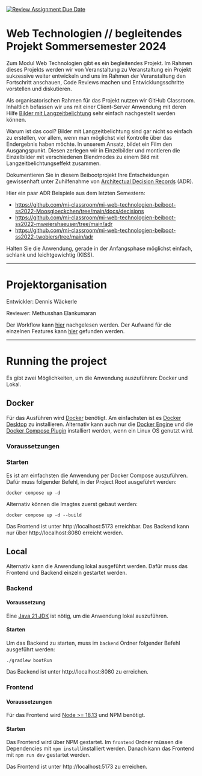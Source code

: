 [![Review Assignment Due Date](https://classroom.github.com/assets/deadline-readme-button-24ddc0f5d75046c5622901739e7c5dd533143b0c8e959d652212380cedb1ea36.svg)](https://classroom.github.com/a/gQyBcnrC)
# Web Technologien // begleitendes Projekt Sommersemester 2024
Zum Modul Web Technologien gibt es ein begleitendes Projekt. Im Rahmen dieses Projekts werden wir von Veranstaltung zu Veranstaltung ein Projekt sukzessive weiter entwickeln und uns im Rahmen der Veranstaltung den Fortschritt anschauen, Code Reviews machen und Entwicklungsschritte vorstellen und diskutieren.

Als organisatorischen Rahmen für das Projekt nutzen wir GitHub Classroom. Inhaltlich befassen wir uns mit einer Client-Server Anwendung mit deren Hilfe [Bilder mit Langzeitbelichtung](https://de.wikipedia.org/wiki/Langzeitbelichtung) sehr einfach nachgestellt werden können.

Warum ist das cool? Bilder mit Langzeitbelichtung sind gar nicht so einfach zu erstellen, vor allem, wenn man möglichst viel Kontrolle über das Endergebnis haben möchte. In unserem Ansatz, bildet ein Film den Ausgangspunkt. Diesen zerlegen wir in Einzelbilder und montieren die Einzelbilder mit verschiedenen Blendmodes zu einem Bild mit Langzeitbelichtungseffekt zusammen.

Dokumentieren Sie in diesem Beibootprojekt Ihre Entscheidungen gewissenhaft unter Zuhilfenahme von [Architectual Decision Records](https://adr.github.io) (ADR).

Hier ein paar ADR Beispiele aus dem letzten Semestern:
- https://github.com/mi-classroom/mi-web-technologien-beiboot-ss2022-Moosgloeckchen/tree/main/docs/decisions
- https://github.com/mi-classroom/mi-web-technologien-beiboot-ss2022-mweiershaeuser/tree/main/adr
- https://github.com/mi-classroom/mi-web-technologien-beiboot-ss2022-twobiers/tree/main/adr

Halten Sie die Anwendung, gerade in der Anfangsphase möglichst einfach, schlank und leichtgewichtig (KISS).

---

# Projektorganisation

Entwickler: Dennis Wäckerle

Reviewer: Methusshan Elankumaran

Der Workflow kann [hier](worrkflow.md) nachgelesen werden.
Der Aufwand für die einzelnen Features kann [hier](time.md) gefunden werden.

---

# Running the project

Es gibt zwei Möglichkeiten, um die Anwendung auszuführen: Docker und Lokal.

## Docker

Für das Ausführen wird [Docker](https://www.docker.com/) benötigt. Am einfachsten ist es [Docker Desktop](https://docs.docker.com/desktop/) zu installieren. Alternativ kann auch nur die [Docker Engine](https://docs.docker.com/engine/install/) und die [Docker Compose Plugin](https://docs.docker.com/compose/install/linux/) installiert werden, wenn ein Linux OS genutzt wird.

### Voraussetzungen



### Starten

Es ist am einfachsten die Anwendung per Docker Compose auszuführen. Dafür muss folgender Befehl, in der Project Root ausgeführt werden:

```
docker compose up -d
```

Alternativ können die Imagtes zuerst gebaut werden:

```
docker compose up -d --build
```

Das Frontend ist unter http://localhost:5173 erreichbar. Das Backend kann nur über http://localhost:8080 erreicht werden.

## Local

Alternativ kann die Anwendung lokal ausgeführt werden. Dafür muss das Frontend und Backend einzeln gestartet werden.

### Backend

#### Voraussetzung

Eine [Java 21 JDK](https://adoptium.net/temurin/releases/) ist nötig, um die Anwendung lokal auszuführen.

#### Starten

Um das Backend zu starten, muss im `backend` Ordner folgender Befehl ausgeführt werden:

```
./gradlew bootRun
```

Das Backend ist unter http://localhost:8080 zu erreichen.

### Frontend

#### Voraussetzungen

Für das Frontend wird [Node >= 18.13](https://nodejs.org/en/download/package-manager) und NPM benötigt.

#### Starten

Das Frontend wird über NPM gestartet. Im `frontend` Ordner müssen die Dependencies mit `npm install`installiert werden. Danach kann das Frontend mit `npm run dev` gestartet werden.

Das Frontend ist unter http://localhost:5173 zu erreichen.
